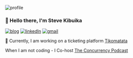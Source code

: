 ![profile](/img/me.jpg)

### 👋 Hello there, I'm Steve Kibuika

[![blog](https://img.shields.io/badge/-Blog-white?style=flat-square)](https://kibuika.com/)
[![linkedIn](https://img.shields.io/badge/-LinkedIn-0A66C2?style=flat-square&logo=linkedin)](https://www.linkedin.com/in/steve-kibuika/)
[![gmail](https://img.shields.io/badge/-kibuikasteve@gmail.com-grey?style=flat-square&logo=gmail)](mailto://kibuikasteve@gmail.com)


🌱 Currently, I am working on a ticketing platform [Tikomatata](https://tikomatata.com)


<!-- ![](https://img.shields.io/badge/CSS-764ABC?style=flat-square&logo=css&logoColor=white) -->
<!-- ![](https://img.shields.io/badge/Apollo-311C87?style=flat-square&logo=apollo-graphql&logoColor=white) -->


When I am not coding - I Co-host [The Concurrency Podcast](https://kibuika.com/pod)


<!--


- 🌱 I’m currently learning ...
- 👯 I’m looking to collaborate on ...
- 🤔 I’m looking for help with ...
- 💬 Ask me about ...
- 📫 How to reach me: ...
- 😄 Pronouns: ...
- ⚡ Fun fact: ...
-->
